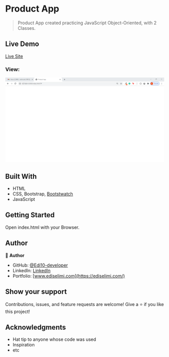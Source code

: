 
# Product App

> Product App created practicing JavaScript Object-Oriented, with 2 Classes.

## Live Demo

[Live Site](https://product-app-js.netlify.app/)

### View:

![Image](./img/model.png)


## Built With

- HTML
- CSS, Bootstrap, [Bootstwatch](https://bootswatch.com/)
- JavaScript

## Getting Started

Open index.html with your Browser.


## Author

👤 **Author**
- GitHub: [@Edi10-developer](https://github.com/Edi10-developer)
- LinkedIn: [LinkedIn](https://www.linkedin.com/in/edi-selimi-856671173/?locale=en_US)
- Portfolio: [www.ediselimi.com](https://ediselimi.com/)


## Show your support

Contributions, issues, and feature requests are welcome!
Give a ⭐️ if you like this project!

## Acknowledgments

- Hat tip to anyone whose code was used
- Inspiration
- etc

